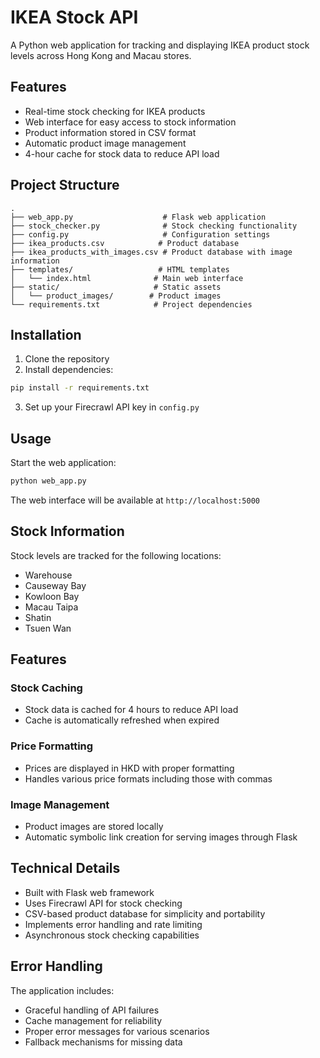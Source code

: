 # IKEA Stock API

A Python web application for tracking and displaying IKEA product stock levels across Hong Kong and Macau stores.

## Features

- Real-time stock checking for IKEA products
- Web interface for easy access to stock information
- Product information stored in CSV format
- Automatic product image management
- 4-hour cache for stock data to reduce API load

## Project Structure

```
.
├── web_app.py                    # Flask web application
├── stock_checker.py              # Stock checking functionality
├── config.py                     # Configuration settings
├── ikea_products.csv            # Product database
├── ikea_products_with_images.csv # Product database with image information
├── templates/                   # HTML templates
│   └── index.html              # Main web interface
├── static/                     # Static assets
│   └── product_images/        # Product images
└── requirements.txt            # Project dependencies
```

## Installation

1. Clone the repository
2. Install dependencies:
```bash
pip install -r requirements.txt
```
3. Set up your Firecrawl API key in `config.py`

## Usage

Start the web application:
```bash
python web_app.py
```

The web interface will be available at `http://localhost:5000`

## Stock Information

Stock levels are tracked for the following locations:
- Warehouse
- Causeway Bay
- Kowloon Bay
- Macau Taipa
- Shatin
- Tsuen Wan

## Features

### Stock Caching
- Stock data is cached for 4 hours to reduce API load
- Cache is automatically refreshed when expired

### Price Formatting
- Prices are displayed in HKD with proper formatting
- Handles various price formats including those with commas

### Image Management
- Product images are stored locally
- Automatic symbolic link creation for serving images through Flask

## Technical Details

- Built with Flask web framework
- Uses Firecrawl API for stock checking
- CSV-based product database for simplicity and portability
- Implements error handling and rate limiting
- Asynchronous stock checking capabilities

## Error Handling

The application includes:
- Graceful handling of API failures
- Cache management for reliability
- Proper error messages for various scenarios
- Fallback mechanisms for missing data
